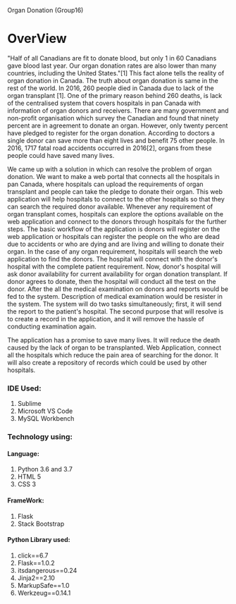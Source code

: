 Organ Donation (Group16)

# OverView

"Half of all Canadians are fit to donate blood, but only 1 in 60 Canadians gave blood last year. Our organ donation rates are also lower than many countries, including the United States."[1] This fact alone tells the reality of organ donation in Canada. The truth about organ donation is same in the rest of the world. In 2016, 260 people died in Canada due to lack of the organ transplant [1]. One of the primary reason behind 260 deaths, is lack of the centralised system that covers hospitals in pan Canada with information of organ donors and receivers. There are many government and non-profit organisation which survey the Canadian and found that ninety percent are in agreement to donate an organ. However, only twenty percent have pledged to register for the organ donation. According to doctors a single donor can save more than eight lives and benefit 75 other people. In 2016, 1717 fatal road accidents occurred in 2016[2], organs from these people could have saved many lives.

We came up with a solution in which can resolve the problem of organ donation. We want to make a web portal that connects all the hospitals in pan Canada, where hospitals can upload the requirements of organ transplant and people can take the pledge to donate their organ. This web application will help hospitals to connect to the other hospitals so that they can search the required donor available. Whenever any requirement of organ transplant comes, hospitals can explore the options available on the web application and connect to the donors through hospitals for the further steps. The basic workflow of the application is donors will register on the web application or hospitals can register the people on the who are dead due to accidents or who are dying and are living and willing to donate their organ. In the case of any organ requirement, hospitals will search the web application to find the donors. The hospital will connect with the donor's hospital with the complete patient requirement. Now, donor's hospital will ask donor availability for current availability for organ donation transplant. If donor agrees to donate, then the hospital will conduct all the test on the donor.  After the all the medical examination on donors and reports would be fed to the system. Description of medical examination would be resister in the system. The system will do two tasks simultaneously; first, it will send the report to the patient's hospital. The second purpose that will resolve is to create a record in the application, and it will remove the hassle of conducting examination again. 

The application has a promise to save many lives. It will reduce the death caused by the lack of organ to be transplanted. Web Application, connect all the hospitals which reduce the pain area of searching for the donor. It will also create a repository of records which could be used by other hospitals.

### IDE Used: 
1. Sublime
2. Microsoft VS Code
3. MySQL Workbench

### Technology using:

#### Language:
1. Python 3.6 and 3.7
2. HTML 5
3. CSS 3

#### FrameWork:
1. Flask
2. Stack Bootstrap

#### Python Library used:
1. click==6.7
2. Flask==1.0.2
3. itsdangerous==0.24
4. Jinja2==2.10
5. MarkupSafe==1.0
6. Werkzeug==0.14.1



